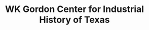 ---
layout: repo
title: "WK Gordon Center for Industrial History of Texas"
id: 17566
permalink: repos/17566/
---